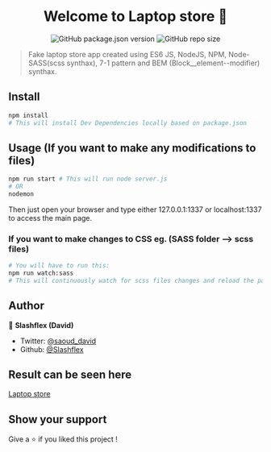 <h1 align="center">Welcome to Laptop store 👋</h1>

<p align="center" markdown="1">
  <img alt="GitHub package.json version" src="https://img.shields.io/github/package-json/v/Slashflex/Fake_laptop_store?style=flat-square">
  <img alt="GitHub repo size" src="https://img.shields.io/github/repo-size/Slashflex/Fake_laptop_store?style=flat-square">
</p>

> Fake laptop store app created using ES6 JS, NodeJS, NPM, Node-SASS(scss synthax), 7-1 pattern and BEM (Block__element--modifier) synthax.

## Install

```sh
npm install 
# This will install Dev Dependencies locally based on package.json
```

## Usage (If you want to make any modifications to files)

```sh
npm run start # This will run node server.js
# OR
nodemon
```
Then just open your browser and type either 127.0.0.1:1337 or localhost:1337 to access the main page.

### If you want to make changes to CSS eg. (SASS folder --> scss files)

```sh
# You will have to run this:
npm run watch:sass
# This will continuously watch for scss files changes and reload the page with these changes
```

## Author

👤 **Slashflex (David)**

* Twitter: [@saoud_david](https://twitter.com/saoud_david)
* Github: [@Slashflex](https://github.com/Slashflex)

## Result can be seen here
[Laptop store](https://laptop-store-node-js.herokuapp.com/)
## Show your support

Give a ⭐️ if you liked this project !